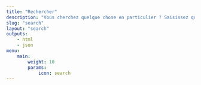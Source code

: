 ```yaml
---
title: "Rechercher"
description: "Vous cherchez quelque chose en particulier ? Saisissez quelques mots-clés et le tour est joué ! Les résultats vous donnent rapidement les résultats les plus pertinents."
slug: "search"
layout: "search"
outputs:
    - html
    - json
menu:
    main:
        weight: 10
        params: 
            icon: search
---
```

